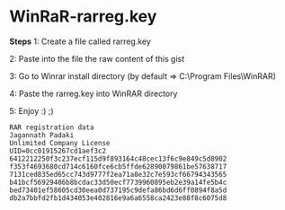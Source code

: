 # WinRaR-rarreg.key

**Steps**
1: Create a file called rarreg.key

2: Paste into the file the raw content of this gist

3: Go to Winrar install directory (by default => C:\Program Files\WinRAR)

4: Paste the rarreg.key into WinRAR directory

5: Enjoy :) ;)

    RAR registration data
    Jagannath Padaki
    Unlimited Company License
    UID=0cc01915267cd1aef3c2
    6412212250f3c237ecf115d9f893164c48cec13f6c9e849c5d8902
    f353f4693680cd714c6160fce6cb5ffde62890079861be57638717
    7131ced835ed65cc743d9777f2ea71a8e32c7e593cf66794343565
    b41bcf56929486b8bcdac33d50ecf7739960895eb2e39a14fe5b4c
    bed73401ef58605cd30eea0d737195c9defa86bd6d6ff0894f8a5d
    db2a7bbfd2fb1d434053e402816e9a6a6558ca2423e88f8c6075d8
